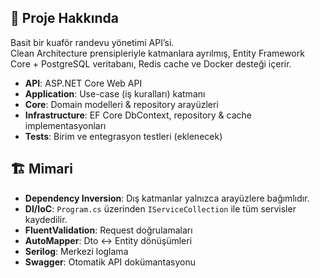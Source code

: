 ## 📖 Proje Hakkında

Basit bir kuaför randevu yönetimi API’si.  
Clean Architecture prensipleriyle katmanlara ayrılmış, Entity Framework Core + PostgreSQL veritabanı, Redis cache ve Docker desteği içerir.

- **API**: ASP.NET Core Web API  
- **Application**: Use-case (iş kuralları) katmanı  
- **Core**: Domain modelleri & repository arayüzleri  
- **Infrastructure**: EF Core DbContext, repository & cache implementasyonları  
- **Tests**: Birim ve entegrasyon testleri (eklenecek)

## 🏗️ Mimari
- **Dependency Inversion**: Dış katmanlar yalnızca arayüzlere bağımlıdır.  
- **DI/IoC**: `Program.cs` üzerinden `IServiceCollection` ile tüm servisler kaydedilir.  
- **FluentValidation**: Request doğrulamaları  
- **AutoMapper**: Dto ↔ Entity dönüşümleri  
- **Serilog**: Merkezi loglama  
- **Swagger**: Otomatik API dokümantasyonu  
